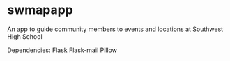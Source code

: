 # swmapapp
An app to guide community members to events and locations at Southwest High School 

Dependencies:
Flask
Flask-mail
Pillow
